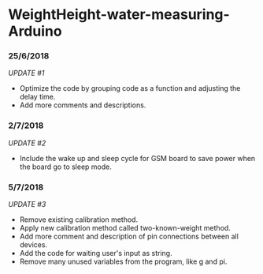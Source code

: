 # WeightHeight-water-measuring-Arduino

### 25/6/2018
_UPDATE #1_<br />
- Optimize the code by grouping code as a function and adjusting the delay time.<br />
- Add more comments and descriptions.<br />

### 2/7/2018
_UPDATE #2_<br />
- Include the wake up and sleep cycle for GSM board to save power when the board go to sleep mode.<br />

### 5/7/2018
_UPDATE #3_<br />
- Remove existing calibration method.<br />
- Apply new calibration method called two-known-weight method.<br />
- Add more comment and description of pin connections between all devices.<br />
- Add the code for waiting user's input as string.<br />
- Remove many unused variables from the program, like g and pi.<br />
